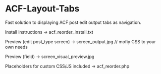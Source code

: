 # ACF-Layout-Tabs
Fast solution to displaying ACF post edit output tabs as navigation.

Install instructions -> acf_reorder_install.txt

Preview (edit post_type screen) -> screen_output.jpg // mofiy CSS to your own needs

Preview (field) -> screen_visual_preview.jpg

Placeholders for custom CSS/JS included -> acf_reorder.php
